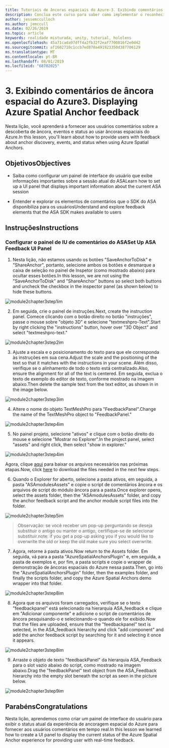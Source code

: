 ```yaml
---
title: Tutoriais de âncoras espaciais do Azure-3. Exibindo comentários de âncora espacial do Azure
description: Conclua este curso para saber como implementar o reconhecimento facial do Azure em um aplicativo de realidade misturada.
author: jessemcculloch
ms.author: jemccull
ms.date: 02/26/2019
ms.topic: article
keywords: realidade misturada, unity, tutorial, hololens
ms.openlocfilehash: 45a71cada97dff4a2fb32f2eaf7700816f2e0d42
ms.sourcegitcommit: af1602710c1ccb7ed870a491923350d387706129
ms.translationtype: MT
ms.contentlocale: pt-BR
ms.lasthandoff: 08/01/2019
ms.locfileid: "68702025"
---
```

# <a name="3-displaying-azure-spatial-anchor-feedback"></a><span data-ttu-id="60d78-105">3. Exibindo comentários de âncora espacial do Azure</span><span class="sxs-lookup"><span data-stu-id="60d78-105">3. Displaying Azure Spatial Anchor feedback</span></span>

<span data-ttu-id="60d78-106">Nesta lição, você aprenderá a fornecer aos usuários comentários sobre a descoberta de âncora, eventos e status ao usar âncoras espaciais do Azure.</span><span class="sxs-lookup"><span data-stu-id="60d78-106">In this lesson, you'll learn about how to provide users with feedback about anchor discovery, events, and status when using Azure Spatial Anchors.</span></span>

## <a name="objectives"></a><span data-ttu-id="60d78-107">Objetivos</span><span class="sxs-lookup"><span data-stu-id="60d78-107">Objectives</span></span>

* <span data-ttu-id="60d78-108">Saiba como configurar um painel de interface do usuário que exibe informações importantes sobre a sessão atual do ASA</span><span class="sxs-lookup"><span data-stu-id="60d78-108">Learn how to set up a UI panel that displays important information about the current ASA session</span></span>

* <span data-ttu-id="60d78-109">Entender e explorar os elementos de comentários que o SDK do ASA disponibiliza para os usuários</span><span class="sxs-lookup"><span data-stu-id="60d78-109">Understand and explore feedback elements that the ASA SDK makes available to users</span></span>

## <a name="instructions"></a><span data-ttu-id="60d78-110">Instruções</span><span class="sxs-lookup"><span data-stu-id="60d78-110">Instructions</span></span>

### <a name="set-up-asa-feedback-ui-panel"></a><span data-ttu-id="60d78-111">Configurar o painel de IU de comentários do ASA</span><span class="sxs-lookup"><span data-stu-id="60d78-111">Set Up ASA Feedback UI Panel</span></span>

1. <span data-ttu-id="60d78-112">Nesta lição, não estamos usando os botões "SaveAnchorToDisk" e "ShareAnchor", portanto, selecione ambos os botões e desmarque a caixa de seleção no painel de Inspetor (como mostrado abaixo) para ocultar esses botões.</span><span class="sxs-lookup"><span data-stu-id="60d78-112">In this lesson, we are not using the "SaveAnchorToDisk" and "ShareAnchor" buttons so select both buttons and uncheck the checkbox in the inspector panel (as shown below) to hide these buttons.</span></span>
   

![module2chapter3step1im](images/module2chapter3step1im.PNG)

2. <span data-ttu-id="60d78-114">Em seguida, crie o painel de instruções.</span><span class="sxs-lookup"><span data-stu-id="60d78-114">Next, create the instruction panel.</span></span> <span data-ttu-id="60d78-115">Comece clicando com o botão direito no botão "instruções", passe o mouse sobre "objeto 3D" e selecione "textmeshpro-Text".</span><span class="sxs-lookup"><span data-stu-id="60d78-115">Start by right clicking the "instructions" button, hover over "3D Object" and select "textmeshpro-text."</span></span>

![module2chapter3step2im](images/module2chapter3step2im.PNG)

3. <span data-ttu-id="60d78-117">Ajuste a escala e o posicionamento do texto para que ele corresponda às instruções em sua cena.</span><span class="sxs-lookup"><span data-stu-id="60d78-117">Adjust the scale and the positioning of the text so that it matches with the instructions in your scene.</span></span> <span data-ttu-id="60d78-118">Além disso, verifique se o alinhamento de todo o texto está centralizado.</span><span class="sxs-lookup"><span data-stu-id="60d78-118">Also, ensure the alignment for all of the text is centered.</span></span> <span data-ttu-id="60d78-119">Em seguida, exclua o texto de exemplo do editor de texto, conforme mostrado na imagem abaixo.</span><span class="sxs-lookup"><span data-stu-id="60d78-119">Then delete the sample text from the text editor, as shown in in the image below.</span></span>

![module2chapter3step3im](images/module2chapter3step3im.PNG)

4. <span data-ttu-id="60d78-121">Altere o nome do objeto TextMeshPro para "FeedbackPanel".</span><span class="sxs-lookup"><span data-stu-id="60d78-121">Change the name of the TextMeshPro object to "FeedbackPanel."</span></span>
   

![module2chapter3step4im](images/module2chapter3step4im.PNG)

5. <span data-ttu-id="60d78-123">No painel projeto, selecione "ativos" e clique com o botão direito do mouse e selecione "Mostrar no Explorer".</span><span class="sxs-lookup"><span data-stu-id="60d78-123">In the project panel, select "assets" and right click, then select "show in explorer."</span></span>
   

![module2chapter3step4im](images/module2chapter3step5im.PNG)

<span data-ttu-id="60d78-125">Agora, clique [aqui](https://onedrive.live.com/?authkey=%21ABXEC8PvyQu8Qd8&id=5B7335C4342BCB0E%21395636&cid=5B7335C4342BCB0E) para baixar os arquivos necessários nas próximas etapas.</span><span class="sxs-lookup"><span data-stu-id="60d78-125">Now, click [here](https://onedrive.live.com/?authkey=%21ABXEC8PvyQu8Qd8&id=5B7335C4342BCB0E%21395636&cid=5B7335C4342BCB0E) to download the files needed in the next few steps.</span></span>

6. <span data-ttu-id="60d78-126">Quando o Explorer for aberto, selecione a pasta ativos, em seguida, a pasta "ASAmodulesAssets" e copie o script de comentários âncora e os arquivos de script do módulo âncora para a pasta.</span><span class="sxs-lookup"><span data-stu-id="60d78-126">Once explorer opens, select the assets folder, then the "ASAmodulesAssets" folder, and copy the anchor feedback script and the anchor module script files into the folder.</span></span> 

![module2chapter3step5im](images/module2chapter3step6im.PNG)

> <span data-ttu-id="60d78-128">Observação: se você receber um pop-up perguntando se deseja substituir o antigo ou manter o antigo, certifique-se de selecionar substituir.</span><span class="sxs-lookup"><span data-stu-id="60d78-128">note: if you get a pop-up asking you if you would like to overwrite the old or keep the old make sure you select overwrite.</span></span>

7. <span data-ttu-id="60d78-129">Agora, retorne à pasta ativos.</span><span class="sxs-lookup"><span data-stu-id="60d78-129">Now return to the Assets folder.</span></span> <span data-ttu-id="60d78-130">Em seguida, vá para a pasta "AzureSpatialAnchorsPlugin" e, em seguida, a pasta de exemplos e, por fim, a pasta scripts e copie o wrapper de demonstração de âncoras espaciais do Azure nessa pasta.</span><span class="sxs-lookup"><span data-stu-id="60d78-130">Then, go into the "AzureSpatialAnchorsPlugin" folder, then the examples folder, and finally the scripts folder, and copy the Azure Spatial Anchors demo wrapper into that folder.</span></span> 

![module2chapter3step8im](images/module2chapter3step7im.PNG)

8. <span data-ttu-id="60d78-132">Agora que os arquivos foram carregados, verifique se o texto "feedbackpanel" está selecionado na hierarquia ASA_feedback e clique em "Adicionar componente" e adicione o script de comentários de âncora pesquisando-o e selecionando-o quando ele for exibido.</span><span class="sxs-lookup"><span data-stu-id="60d78-132">Now that the files are uploaded, ensure that the "feedbackpanel" text is selected, in the ASA_feedback hierarchy and click "add component" and add the anchor feedback script by searching for it and selecting it once it appears.</span></span> 

![module2chapter3step8im](images/module2chapter3step8im.PNG)

9. <span data-ttu-id="60d78-134">Arraste o objeto de texto "feedbackPanel" da hierarquia ASA_Feedback para o slot vazio abaixo do script, como mostrado na imagem abaixo.</span><span class="sxs-lookup"><span data-stu-id="60d78-134">Drag the "feedbackPanel" text object from the ASA_Feedback hierarchy into the empty slot beneath the script as seen in the picture below.</span></span> 

![module2chapter3step9im](images/module2chapter3step9im.PNG)

## <a name="congratulations"></a><span data-ttu-id="60d78-136">Parabéns</span><span class="sxs-lookup"><span data-stu-id="60d78-136">Congratulations</span></span>

<span data-ttu-id="60d78-137">Nesta lição, aprendemos como criar um painel de interface do usuário para exibir o status atual da experiência de ancoragem espacial do Azure para fornecer aos usuários comentários em tempo real.</span><span class="sxs-lookup"><span data-stu-id="60d78-137">In this lesson we learned how to create a UI panel to display the current status of the Azure Spatial Anchor experience for providing user with real-time feedback.</span></span>


